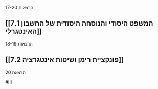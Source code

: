 הרצאות 17-20

## [[7.1 המשפט היסודי והנוסחה היסודית של החשבון האינטגרלי]]

הרצאות 18-19

## [[7.2 פונקציית רימן ושיטות אינטגרציה]]

הרצאה 20

#III
